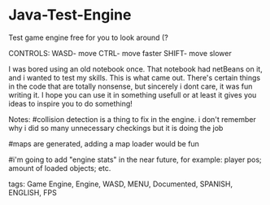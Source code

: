 # Java-Test-Engine
Test game engine free for you to look around (?

CONTROLS:
WASD- move
CTRL- move faster
SHIFT- move slower

I was bored using an old notebook once. That notebook had netBeans on it, and i wanted to test my skills. This is what came out.
There's certain things in the code that are totally nonsense, but sincerely i dont care, it was fun writing it.
I hope you can use it in something usefull or at least it gives you ideas to inspire you to do something!

Notes: 
#collision detection is a thing to fix in the engine.
i don't remember why i did so many unnecessary checkings but it is doing the job

#maps are generated, adding a map loader would be fun

#i'm going to add "engine stats" in the near future, for example: player pos; amount of loaded objects; etc.

tags:
Game Engine, Engine, WASD, MENU, Documented, SPANISH, ENGLISH, FPS
